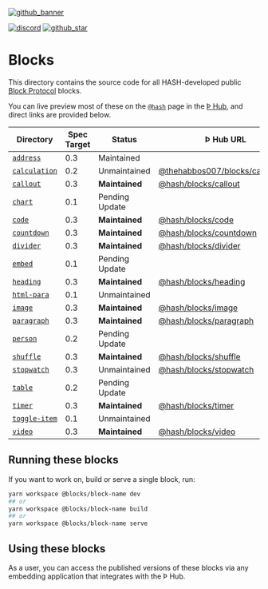 [github_banner]: https://hash.dev/?utm_medium=organic&utm_source=github_readme_hash-repo_blocks
[github_star]: https://github.com/hashintel/hash/tree/main/blocks#
[discord]: https://hash.ai/discord?utm_medium=organic&utm_source=github_readme_hash-repo_blocks
[`address`]: address
[`calculation`]: calculation
[`callout`]: callout
[`chart`]: chart
[`code`]: code
[`countdown`]: countdown
[`divider`]: divider
[`embed`]: embed
[`heading`]: heading
[`html-para`]: html-para
[`image`]: image
[`paragraph`]: paragraph
[`person`]: person
[`shuffle`]: shuffle
[`stopwatch`]: stopwatch
[`table`]: table
[`timer`]: timer
[`toggle-item`]: toggle-item
[`video`]: video

[![github_banner](https://hash.ai/cdn-cgi/imagedelivery/EipKtqu98OotgfhvKf6Eew/5a38c5f3-6474-4b6c-71e6-ecf01914f000/github)][github_banner]

[![discord](https://img.shields.io/discord/840573247803097118)][discord] [![github_star](https://img.shields.io/github/stars/hashintel/hash?label=Star%20on%20GitHub&style=social)][github_star]

# Blocks

This directory contains the source code for all HASH-developed public [Block Protocol](https://blockprotocol.org/) blocks.

You can live preview most of these on the [`@hash`](https://blockprotocol.org/@hash/blocks) page in the [Þ Hub](https://blockprotocol.org/hub), and direct links are provided below.

| Directory              | Spec Target | Status         | Þ Hub URL                                                                                | Description |
| ---------------------- | ----------- | -------------- | ---------------------------------------------------------------------------------------------- | ----------- |
| [`address`]            | 0.3         | Maintained     |                                                                                                |             |
| [`calculation`]        | 0.2         | Unmaintained   | [@thehabbos007/blocks/calculation](https://blockprotocol.org/@thehabbos007/blocks/calculation) |             |
| [`callout`]            | 0.3         | **Maintained** | [@hash/blocks/callout](https://blockprotocol.org/@hash/blocks/callout)                         |             |
| [`chart`]              | 0.1         | Pending Update |                                                                                                |             |
| [`code`]               | 0.3         | **Maintained** | [@hash/blocks/code](https://blockprotocol.org/@hash/blocks/code)                               |             |
| [`countdown`]          | 0.3         | **Maintained** | [@hash/blocks/countdown](https://blockprotocol.org/@hash/blocks/countdown)                     |             |
| [`divider`]            | 0.3         | **Maintained** | [@hash/blocks/divider](https://blockprotocol.org/@hash/blocks/divider)                         |             |
| [`embed`]              | 0.1         | Pending Update |                                                                                                |             |
| [`heading`]            | 0.3         | **Maintained** | [@hash/blocks/heading](https://blockprotocol.org/@hash/blocks/heading)                         |             |
| [`html-para`]          | 0.1         | Unmaintained   |                                                                                                |             |
| [`image`]              | 0.3         | **Maintained** |  [@hash/blocks/image](https://blockprotocol.org/@hash/blocks/image)                            |             |
| [`paragraph`]          | 0.3         | **Maintained** |  [@hash/blocks/paragraph](https://blockprotocol.org/@hash/blocks/paragraph)                    |             |
| [`person`]             | 0.2         | Pending Update |                                                                                                |             |
| [`shuffle`]            | 0.3         | **Maintained** |  [@hash/blocks/shuffle](https://blockprotocol.org/@hash/blocks/shuffle)                        |             |
| [`stopwatch`]          | 0.3         | Unmaintained   |  [@hash/blocks/stopwatch](https://blockprotocol.org/@hash/blocks/stopwatch)                    |             |
| [`table`]              | 0.2         | Pending Update |                                                                                                |             |
| [`timer`]              | 0.3         | **Maintained** |  [@hash/blocks/timer](https://blockprotocol.org/@hash/blocks/timer)                            |             |
| [`toggle-item`]        | 0.1         | Unmaintained   |                                                                                                |             |
| [`video`]              | 0.3         | **Maintained** |  [@hash/blocks/video](https://blockprotocol.org/@hash/blocks/video)                            |             |

## Running these blocks

If you want to work on, build or serve a single block, run:

```sh
yarn workspace @blocks/block-name dev
## or
yarn workspace @blocks/block-name build
## or
yarn workspace @blocks/block-name serve
```

## Using these blocks

As a user, you can access the published versions of these blocks via any embedding application that integrates with the Þ Hub.
